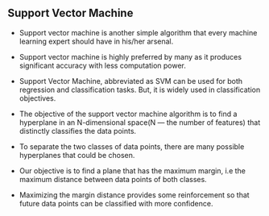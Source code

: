 ## **Support Vector Machine**

- Support vector machine is another simple algorithm that every machine learning expert should have in his/her arsenal.

- Support vector machine is highly preferred by many as it produces significant accuracy with less computation power. 

- Support Vector Machine, abbreviated as SVM can be used for both regression and classification tasks. But, it is widely used in classification objectives.

- The objective of the support vector machine algorithm is to find a hyperplane in an N-dimensional space(N — the number of features) that distinctly classifies the data points.

- To separate the two classes of data points, there are many possible hyperplanes that could be chosen. 

- Our objective is to find a plane that has the maximum margin, i.e the maximum distance between data points of both classes. 

- Maximizing the margin distance provides some reinforcement so that future data points can be classified with more confidence.
